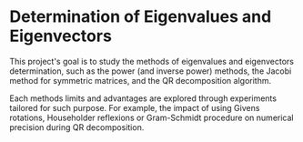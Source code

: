 # Determination of Eigenvalues and Eigenvectors

This project's goal is to study the methods of eigenvalues and eigenvectors determination, such as the power (and inverse power) methods, the Jacobi method for symmetric matrices, and the QR decomposition algorithm. 

Each methods limits and advantages are explored through experiments tailored for such purpose. For example, the impact of using Givens rotations, Householder reflexions or Gram-Schmidt procedure on numerical precision during QR decomposition. 